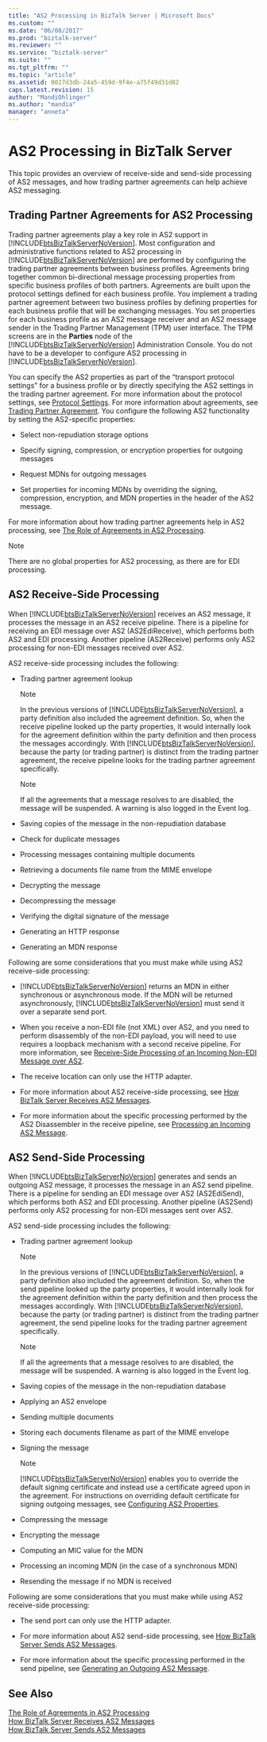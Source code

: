 ```yaml
---
title: "AS2 Processing in BizTalk Server | Microsoft Docs"
ms.custom: ""
ms.date: "06/08/2017"
ms.prod: "biztalk-server"
ms.reviewer: ""
ms.service: "biztalk-server"
ms.suite: ""
ms.tgt_pltfrm: ""
ms.topic: "article"
ms.assetid: 0027d3db-24a5-459d-9f4e-a75f49d31d82
caps.latest.revision: 15
author: "MandiOhlinger"
ms.author: "mandia"
manager: "anneta"
---
```

# AS2 Processing in BizTalk Server
This topic provides an overview of receive-side and send-side processing of AS2 messages, and how trading partner agreements can help achieve AS2 messaging.  
  
## Trading Partner Agreements for AS2 Processing  
 Trading partner agreements play a key role in AS2 support in [!INCLUDE[btsBizTalkServerNoVersion](../includes/btsbiztalkservernoversion-md.md)]. Most configuration and administrative functions related to AS2 processing in [!INCLUDE[btsBizTalkServerNoVersion](../includes/btsbiztalkservernoversion-md.md)] are performed by configuring the trading partner agreements between business profiles. Agreements bring together common bi-directional message processing properties from specific business profiles of both partners. Agreements are built upon the protocol settings defined for each business profile. You implement a trading partner agreement between two business profiles by defining properties for each business profile that will be exchanging messages. You set properties for each business profile as an AS2 message receiver and an AS2 message sender in the Trading Partner Management (TPM) user interface. The TPM screens are in the **Parties** node of the [!INCLUDE[btsBizTalkServerNoVersion](../includes/btsbiztalkservernoversion-md.md)] Administration Console. You do not have to be a developer to configure AS2 processing in [!INCLUDE[btsBizTalkServerNoVersion](../includes/btsbiztalkservernoversion-md.md)].  
  
 You can specify the AS2 properties as part of the “transport protocol settings” for a business profile or by directly specifying the AS2 settings in the trading partner agreement. For more information about the protocol settings, see [Protocol Settings](../core/protocol-settings.md). For more information about agreements, see [Trading Partner Agreement](../core/trading-partner-agreement.md).  You configure the following AS2 functionality by setting the AS2-specific properties:  
  
-   Select non-repudiation storage options  
  
-   Specify signing, compression, or encryption properties for outgoing messages  
  
-   Request MDNs for outgoing messages  
  
-   Set properties for incoming MDNs by overriding the signing, compression, encryption, and MDN properties in the header of the AS2 message.  
  
 For more information about how trading partner agreements help in AS2 processing, see [The Role of Agreements in AS2 Processing](../core/the-role-of-agreements-in-as2-processing.md).  
  
> [!NOTE]
>  There are no global properties for AS2 processing, as there are for EDI processing.  
  
## AS2 Receive-Side Processing  
 When [!INCLUDE[btsBizTalkServerNoVersion](../includes/btsbiztalkservernoversion-md.md)] receives an AS2 message, it processes the message in an AS2 receive pipeline. There is a pipeline for receiving an EDI message over AS2 (AS2EdiReceive), which performs both AS2 and EDI processing. Another pipeline (AS2Receive) performs only AS2 processing for non-EDI messages received over AS2.  
  
 AS2 receive-side processing includes the following:  
  
-   Trading partner agreement lookup  
  
    > [!NOTE]
    >  In the previous versions of [!INCLUDE[btsBizTalkServerNoVersion](../includes/btsbiztalkservernoversion-md.md)], a party definition also included the agreement definition. So, when the receive pipeline looked up the party properties, it would internally look for the agreement definition within the party definition and then process the messages accordingly. With [!INCLUDE[btsBizTalkServerNoVersion](../includes/btsbiztalkservernoversion-md.md)], because the party (or trading partner) is distinct from the trading partner agreement, the receive pipeline looks for the trading partner agreement specifically.  
  
    > [!NOTE]
    >  If all the agreements that a message resolves to are disabled, the message will be suspended.  A warning is also logged in the Event log.  
  
-   Saving copies of the message in the non-repudiation database  
  
-   Check for duplicate messages  
  
-   Processing messages containing multiple documents  
  
-   Retrieving a documents file name from the MIME envelope  
  
-   Decrypting the message  
  
-   Decompressing the message  
  
-   Verifying the digital signature of the message  
  
-   Generating an HTTP response  
  
-   Generating an MDN response  
  
 Following are some considerations that you must make while using AS2 receive-side processing:  
  
-   [!INCLUDE[btsBizTalkServerNoVersion](../includes/btsbiztalkservernoversion-md.md)] returns an MDN in either synchronous or asynchronous mode. If the MDN will be returned asynchronously, [!INCLUDE[btsBizTalkServerNoVersion](../includes/btsbiztalkservernoversion-md.md)] must send it over a separate send port.  
  
-   When you receive a non-EDI file (not XML) over AS2, and you need to perform disassembly of the non-EDI payload, you will need to use requires a loopback mechanism with a second receive pipeline. For more information, see [Receive-Side Processing of an Incoming Non-EDI Message over AS2](../core/receive-side-processing-of-an-incoming-non-edi-message-over-as2.md).  
  
-   The receive location can only use the HTTP adapter.  
  
-   For more information about AS2 receive-side processing, see [How BizTalk Server Receives AS2 Messages](../core/how-biztalk-server-receives-as2-messages.md).  
  
-   For more information about the specific processing performed by the AS2 Disassembler in the receive pipeline, see [Processing an Incoming AS2 Message](../core/processing-an-incoming-as2-message.md).  
  
## AS2 Send-Side Processing  
 When [!INCLUDE[btsBizTalkServerNoVersion](../includes/btsbiztalkservernoversion-md.md)] generates and sends an outgoing AS2 message, it processes the message in an AS2 send pipeline. There is a pipeline for sending an EDI message over AS2 (AS2EdiSend), which performs both AS2 and EDI processing. Another pipeline (AS2Send) performs only AS2 processing for non-EDI messages sent over AS2.  
  
 AS2 send-side processing includes the following:  
  
-   Trading partner agreement lookup  
  
    > [!NOTE]
    >  In the previous versions of [!INCLUDE[btsBizTalkServerNoVersion](../includes/btsbiztalkservernoversion-md.md)], a party definition also included the agreement definition. So, when the send pipeline looked up the party properties, it would internally look for the agreement definition within the party definition and then process the messages accordingly. With [!INCLUDE[btsBizTalkServerNoVersion](../includes/btsbiztalkservernoversion-md.md)], because the party (or trading partner) is distinct from the trading partner agreement, the send pipeline looks for the trading partner agreement specifically.  
  
    > [!NOTE]
    >  If all the agreements that a message resolves to are disabled, the message will be suspended.  A warning is also logged in the Event log.  
  
-   Saving copies of the message in the non-repudiation database  
  
-   Applying an AS2 envelope  
  
-   Sending multiple documents  
  
-   Storing each documents filename as part of the MIME envelope  
  
-   Signing the message  
  
    > [!NOTE]
    >  [!INCLUDE[btsBizTalkServerNoVersion](../includes/btsbiztalkservernoversion-md.md)] enables you to override the default signing certificate and instead use a certificate agreed upon in the agreement. For instructions on overriding default certificate for signing outgoing messages, see [Configuring AS2 Properties](../core/configuring-as2-properties.md).  
  
-   Compressing the message  
  
-   Encrypting the message  
  
-   Computing an MIC value for the MDN  
  
-   Processing an incoming MDN (in the case of a synchronous MDN)  
  
-   Resending the message if no MDN is received  
  
 Following are some considerations that you must make while using AS2 receive-side processing:  
  
-   The send port can only use the HTTP adapter.  
  
-   For more information about AS2 send-side processing, see [How BizTalk Server Sends AS2 Messages](../core/how-biztalk-server-sends-as2-messages.md).  
  
-   For more information about the specific processing performed in the send pipeline, see [Generating an Outgoing AS2 Message](../core/generating-an-outgoing-as2-message.md).  
  
## See Also  
 [The Role of Agreements in AS2 Processing](../core/the-role-of-agreements-in-as2-processing.md)   
 [How BizTalk Server Receives AS2 Messages](../core/how-biztalk-server-receives-as2-messages.md)   
 [How BizTalk Server Sends AS2 Messages](../core/how-biztalk-server-sends-as2-messages.md)